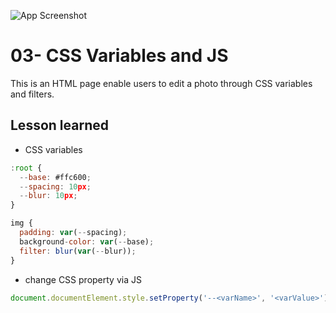 ![App Screenshot](https://github.com/Huiclaire/JavaScript30/blob/master/03%20-%20CSS%20Variables/image/js30-day3.png)


# 03- CSS Variables and JS

This is an HTML page enable users to edit a photo through CSS variables and filters.



## Lesson learned

- CSS variables
```javascript
:root {
  --base: #ffc600;
  --spacing: 10px;
  --blur: 10px;
}

img {
  padding: var(--spacing);
  background-color: var(--base);
  filter: blur(var(--blur));
}
```

- change CSS property via JS
```javascript
document.documentElement.style.setProperty('--<varName>', '<varValue>')

```
